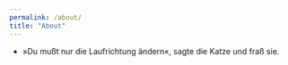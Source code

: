 ```yaml
---
permalink: /about/
title: "About"
---
```


- »Du mußt nur die Laufrichtung ändern«, sagte die Katze und fraß sie.